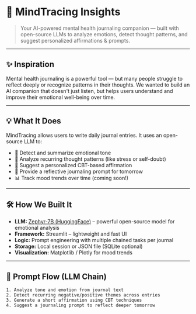 # 🧠 MindTracing Insights

> Your AI-powered mental health journaling companion — built with open-source LLMs to analyze emotions, detect thought patterns, and suggest personalized affirmations & prompts.
---

## ✨ Inspiration

Mental health journaling is a powerful tool — but many people struggle to reflect deeply or recognize patterns in their thoughts. We wanted to build an AI companion that doesn't just listen, but helps users understand and improve their emotional well-being over time.

---

## 💡 What It Does

MindTracing allows users to write daily journal entries. It uses an open-source LLM to:

- 🧠 Detect and summarize emotional tone
- 🔁 Analyze recurring thought patterns (like stress or self-doubt)
- 🌱 Suggest a personalized CBT-based affirmation
- 📝 Provide a reflective journaling prompt for tomorrow
- 📊 Track mood trends over time (coming soon!)

---

## 🛠️ How We Built It

- **LLM:** [Zephyr-7B (HuggingFace)](https://huggingface.co/HuggingFaceH4/zephyr-7b-beta) – powerful open-source model for emotional analysis
- **Framework:** Streamlit – lightweight and fast UI
- **Logic:** Prompt engineering with multiple chained tasks per journal
- **Storage:** Local session or JSON file (SQLite optional)
- **Visualization:** Matplotlib / Plotly for mood trends

---

## 🧩 Prompt Flow (LLM Chain)

```text
1. Analyze tone and emotion from journal text
2. Detect recurring negative/positive themes across entries
3. Generate a short affirmation using CBT techniques
4. Suggest a journaling prompt to reflect deeper tomorrow

